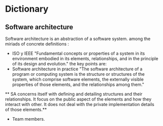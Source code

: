 # Dictionary
 ## Software architecture
Software architecture is an abstraction of a software system. among the miriads of concrete definitions :
  - ISO y IEEE "Fundamental concepts or properties of a system in its environment embodied in its elements, relationships, and in the principle of its design and evolution." the key points are:
  - Software architecture in practice "The software architecture of a program or computing system is the structure or structures of the system, which comprise software elements, the externally visible properties of those elements, and the relationships among them."
 
** SA concerns itself with defining and detailing structures and their relationships. It focus on the public aspect of the elements and how they interact with other. It does not deal with the private implementation details of those elements.**
+ Team members.
